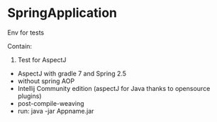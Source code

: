 # SpringApplication

Env for tests

Contain:
1. Test for AspectJ
- AspectJ with gradle 7 and Spring 2.5
- without spring AOP
- Intellij Community edition (aspectJ for Java thanks to opensource plugins)
- post-compile-weaving
- run: java -jar Appname.jar

